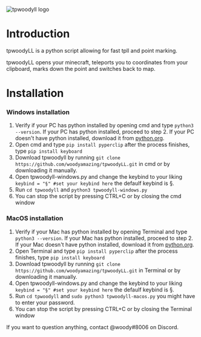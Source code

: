 ![tpwoodyll logo](https://github.com/woodyamazing/tpwoodyLL/blob/main/tpwoodyll.png?raw=true)

# Introduction

tpwoodyLL is a python script allowing for fast tpll and point marking.

tpwoodyLL opens your minecraft, teleports you to coordinates from your clipboard, marks down the point and switches back to map.

# Installation
### Windows installation
1. Verify if your PC has python installed by opening cmd and type `python3 --version`. If your PC has python installed, proceed to step 2. If your PC doesn't have python installed, download it from [python.org](https://www.python.org/downloads/).
2. Open cmd and type `pip install pyperclip` after the process finishes, type `pip install keyboard`
3. Download tpwoodyll by running `git clone https://github.com/woodyamazing/tpwoodyLL.git` in cmd or by downloading it manually.
4. Open tpwoodyll-windows.py and change the keybind to your liking `keybind = "§" #set your keybind here` the defaulf keybind is §.
5. Run `cd tpwoodyll` and `python3 tpwoodyll-windows.py`
6. You can stop the script by pressing CTRL+C or by closing the cmd window

### MacOS installation
1. Verify if your Mac has python installed by opening Terminal and type `python3 --version`. If your Mac has python installed, proceed to step 2. If your Mac doesn't have python installed, download it from [python.org](https://www.python.org/downloads/).
2. Open Terminal and type `pip install pyperclip` after the process finishes, type `pip install keyboard`
3. Download tpwoodyll by running `git clone https://github.com/woodyamazing/tpwoodyLL.git` in Terminal or by downloading it manually.
4. Open tpwoodyll-windows.py and change the keybind to your liking `keybind = "§" #set your keybind here` the defaulf keybind is §.
5. Run `cd tpwoodyll` and `sudo python3 tpwoodyll-macos.py` you might have to enter your password.
6. You can stop the script by pressing CTRL+C or by closing the Terminal window

If you want to question anything, contact @woody#8006 on Discord.
